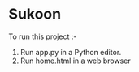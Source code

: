 # Sukoon
 
To run this project :- 
1) Run app.py in a Python editor.
2) Run home.html in a web browser
